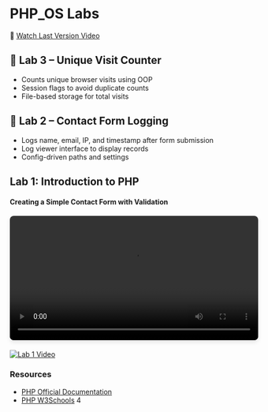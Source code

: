 # PHP_OS Labs

🎥 [Watch Last Version Video](https://drive.google.com/file/d/1fWLSUgPx07dH5d7dk99AZX5DZ64mX-Jq/view?usp=sharing)

## 🔹 Lab 3 – Unique Visit Counter 
- Counts unique browser visits using OOP
- Session flags to avoid duplicate counts
- File-based storage for total visits

## 🔹 Lab 2 – Contact Form Logging 
- Logs name, email, IP, and timestamp after form submission
- Log viewer interface to display records
- Config-driven paths and settings

## Lab 1: Introduction to PHP
#### Creating a Simple Contact Form with Validation

<div style="width: 100%; max-width: 640px; margin: 20px auto; box-shadow: 0 4px 8px rgba(0,0,0,0.1); border-radius: 8px; overflow: hidden;">
  <video width="100%" controls style="display: block;">
    <source src="https://drive.google.com/uc?export=download&id=1ipvRojJc6aYESj41lSm3TNE4mNgT8rZc" type="video/mp4">
    Your browser does not support HTML5 video. 
    <a href="https://drive.google.com/file/d/1ipvRojJc6aYESj41lSm3TNE4mNgT8rZc/view?usp=sharing" target="_blank">Download the video</a> instead.
  </video>
</div>

[![Lab 1 Video](https://img.shields.io/badge/Watch-Full%20Screen%20Version-blue)](https://drive.google.com/file/d/1ipvRojJc6aYESj41lSm3TNE4mNgT8rZc/view?usp=sharing)

### Resources

- [PHP Official Documentation](https://www.php.net/docs.php)
- [PHP W3Schools](https://www.w3schools.com/php/default.asp)
  4
